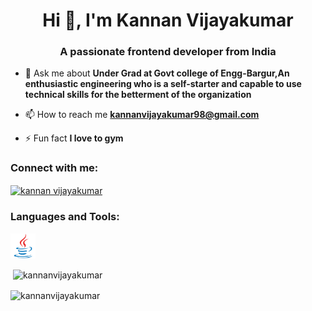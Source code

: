 <h1 align="center">Hi 👋, I'm Kannan Vijayakumar</h1>
<h3 align="center">A passionate frontend developer from India</h3>

- 💬 Ask me about **Under Grad at Govt college of Engg-Bargur,An enthusiastic engineering who is a self-starter and capable to use technical skills for the betterment of the organization**

- 📫 How to reach me **kannanvijayakumar98@gmail.com**

- ⚡ Fun fact **I love to gym**

<h3 align="left">Connect with me:</h3>
<p align="left">
<a href="https://linkedin.com/in/kannan vijayakumar" target="blank"><img align="center" src="https://raw.githubusercontent.com/rahuldkjain/github-profile-readme-generator/master/src/images/icons/Social/linked-in-alt.svg" alt="kannan vijayakumar" height="30" width="40" /></a>
</p>

<h3 align="left">Languages and Tools:</h3>
<p align="left"> <a href="https://www.java.com" target="_blank" rel="noreferrer"> <img src="https://raw.githubusercontent.com/devicons/devicon/master/icons/java/java-original.svg" alt="java" width="40" height="40"/> </a> </p>

<p>&nbsp;<img align="center" src="https://github-readme-stats.vercel.app/api?username=kannanvijayakumar&show_icons=true&locale=en" alt="kannanvijayakumar" /></p>

<p><img align="center" src="https://github-readme-streak-stats.herokuapp.com/?user=kannanvijayakumar&" alt="kannanvijayakumar" /></p>
